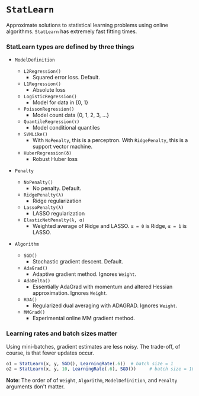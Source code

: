 # `StatLearn`

Approximate solutions to statistical learning problems using online algorithms.  `StatLearn` has extremely fast fitting times.

### StatLearn types are defined by three things

- `ModelDefinition`
    - `L2Regression()`
        - Squared error loss.  Default.
    - `L1Regression()`
        - Absolute loss
    - `LogisticRegression()`
        - Model for data in {0, 1}
    - `PoissonRegression()`
        - Model count data {0, 1, 2, 3, ...}
    - `QuantileRegression(τ)`
        - Model conditional quantiles
    - `SVMLike()`
        - With `NoPenalty`, this is a perceptron.  With `RidgePenalty`, this is a support vector machine.
    - `HuberRegression(δ)`
        - Robust Huber loss

- `Penalty`
    - `NoPenalty()`
        - No penalty.  Default.
    - `RidgePenalty(λ)`
        - Ridge regularization
    - `LassoPenalty(λ)`
        - LASSO regularization
    - `ElasticNetPenalty(λ, α)`
        - Weighted average of Ridge and LASSO.  `α = 0` is Ridge, `α = 1` is LASSO.

- `Algorithm`
    - `SGD()`
        - Stochastic gradient descent.  Default.
    - `AdaGrad()`
        - Adaptive gradient method. Ignores `Weight`.
    - `AdaDelta()`
        - Essentially AdaGrad with momentum and altered Hessian approximation.  Ignores `Weight`.
    - `RDA()`
        - Regularized dual averaging with ADAGRAD.  Ignores `Weight`.
    - `MMGrad()`
        - Experimental online MM gradient method.


### Learning rates and batch sizes matter

Using mini-batches, gradient estimates are less noisy.  The trade-off,
of course, is that fewer updates occur.

```julia
o1 = StatLearn(x, y, SGD(), LearningRate(.6))  # batch size = 1
o2 = StatLearn(x, y, 10, LearningRate(.6), SGD())     # batch size = 10
```

**Note**: The order of of `Weight`, `Algorithm`, `ModelDefinition`, and `Penalty` arguments don't matter.
